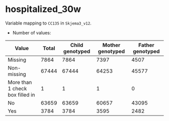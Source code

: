 # hospitalized_30w
Variable mapping to `CC135` in `Skjema3_v12`.
- Number of values:

| Value | Total | Child genotyped | Mother genotyped | Father genotyped |
| ----- | ----- | --------------- | ---------------- | ---------------- |
| Missing | 7864 | 7864 | 7397 | 4507 |
| Non-missing | 67444 | 67444 | 64253 | 45577 |
| More than 1 check box filled in | 1 | 1 | 1 |0 |
| No | 63659 | 63659 | 60657 |43095 |
| Yes | 3784 | 3784 | 3595 |2482 |



